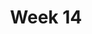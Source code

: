 ---
week: 14
title: Week 14
overview: |
  Input/Output, Ambient, Special topic
days:
  - "2022-05-03"
  - "2022-05-05"
  - "2022-05-06"
activeDate: "2022-05-01"
---